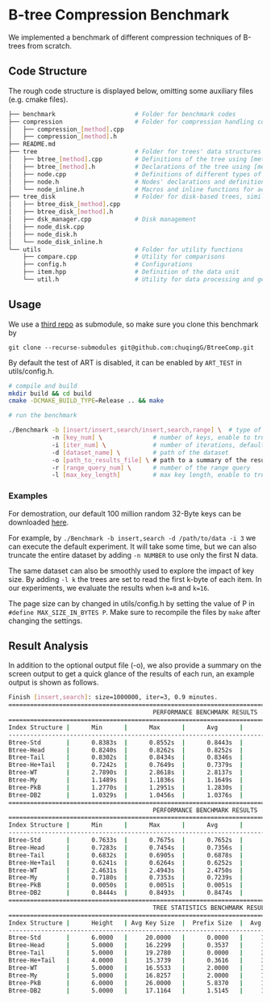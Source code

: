 # B-tree Compression Benchmark

We implemented a benchmark of different compression techniques of B-trees from scratch.

## Code Structure

The rough code structure is displayed below, omitting some auxiliary files (e.g. cmake files).
```bash
├── benchmark                      # Folder for benchmark codes
├── compression                    # Folder for compression handling codes
│   ├── compression_[method].cpp   
│   ├── compression_[method].h
├── README.md
├── tree                           # Folder for trees' data structures 
│   ├── btree_[method].cpp         # Definitions of the tree using [method]
│   ├── btree_[method].h           # Declarations of the tree using [method]
│   ├── node.cpp                   # Definitions of different types of nodes
│   ├── node.h                     # Nodes' declarations and definitions of headers
│   └── node_inline.h              # Macros and inline functions for accessing and updating metadata 
├── tree_disk                      # Folder for disk-based trees, similar as tree
│   ├── btree_disk_[method].cpp
│   ├── btree_disk_[method].h
│   ├── dsk_manager.cpp            # Disk management
│   ├── node_disk.cpp
│   ├── node_disk.h
│   └── node_disk_inline.h              
└── utils                          # Folder for utility functions
    ├── compare.cpp                # Utility for comparisons
    ├── config.h                   # Configurations
    ├── item.hpp                   # Definition of the data unit
    └── util.h                     # Utility for data processing and generate summary      
```

## Usage
We use a [third repo](https://github.com/chuqingG/adaptive-radix-tree/) as submodule, so make sure you clone this benchmark by
```
git clone --recurse-submodules git@github.com:chuqingG/BtreeComp.git
```
By default the test of ART is disabled, it can be enabled by `ART_TEST` in utils/config.h. 
```bash
# compile and build
mkdir build && cd build 
cmake -DCMAKE_BUILD_TYPE=Release .. && make 

# run the benchmark

./Benchmark -b [insert/insert,search/insert,search,range] \  # type of benchmark
            -n [key_num] \              # number of keys, enable to truncate the dataset 
            -i [iter_num] \             # number of iterations, default = 5
            -d [dataset_name] \         # path of the dataset 
            -o [path_to_results_file] \ # path to a summary of the results (optional)
            -r [range_query_num] \      # number of the range query
            -l [max_key_length]         # max key length, enable to truncate each key
```

### Examples
For demostration, our default 100 million random 32-Byte keys can be downloaded [here](https://drive.google.com/file/d/17JowQ_ZYsB9ZJ4MJcuaDKyxKE8k04yKP/view?usp=drive_link). 

For example, by `./Benchmark -b insert,search -d /path/to/data -i 3` we can execute the default experiment. It will take some time, but we can also truncate the entire dataset by adding `-n NUMBER` to use only the first N data. 

The same dataset can also be smoothly used to explore the impact of key size. By adding `-l k` the trees are set to read the first k-byte of each item. In our experiments, we evaluate the results when `k=8` and `k=16`.

The page size can by changed in utils/config.h by setting the value of P in `#define MAX_SIZE_IN_BYTES P`. Make sure to recompile the files by `make` after changing the settings.

## Result Analysis

In addition to the optional output file (-o), we also provide a summary on the screen output to get a quick glance of the results of each run, an example output is shown as follows.

```bash
Finish [insert,search]: size=1000000, iter=3, 0.9 minutes.
=================================================================================================================
                                        PERFORMANCE BENCHMARK RESULTS - insert
=================================================================================================================
Index Structure |      Min      |      Max      |      Avg      |      Med      | M Ops/s (Avg) | M Ops/s (Med)|
-----------------------------------------------------------------------------------------------------------------
Btree-Std       |      0.8383s  |      0.8552s  |      0.8443s  |      0.8394s  |      1.1845   |      1.1845  |
Btree-Head      |      0.8240s  |      0.8262s  |      0.8252s  |      0.8253s  |      1.2119   |      1.2119  |
Btree-Tail      |      0.8302s  |      0.8434s  |      0.8346s  |      0.8303s  |      1.1982   |      1.1982  |
Btree-He+Tail   |      0.7242s  |      0.7649s  |      0.7379s  |      0.7247s  |      1.3551   |      1.3551  |
Btree-WT        |      2.7890s  |      2.8618s  |      2.8137s  |      2.7902s  |      0.3554   |      0.3554  |
Btree-My        |      1.1489s  |      1.1836s  |      1.1649s  |      1.1623s  |      0.8584   |      0.8584  |
Btree-PkB       |      1.2770s  |      1.2951s  |      1.2830s  |      1.2771s  |      0.7794   |      0.7794  |
Btree-DB2       |      1.0329s  |      1.0456s  |      1.0376s  |      1.0341s  |      0.9638   |      0.9638  |
=================================================================================================================
                                        PERFORMANCE BENCHMARK RESULTS - search
=================================================================================================================
Index Structure |      Min      |      Max      |      Avg      |      Med      | M Ops/s (Avg) | M Ops/s (Med)|
-----------------------------------------------------------------------------------------------------------------
Btree-Std       |      0.7633s  |      0.7675s  |      0.7652s  |      0.7647s  |      1.3069   |      1.3069  |
Btree-Head      |      0.7283s  |      0.7454s  |      0.7356s  |      0.7330s  |      1.3595   |      1.3595  |
Btree-Tail      |      0.6832s  |      0.6905s  |      0.6878s  |      0.6897s  |      1.4539   |      1.4539  |
Btree-He+Tail   |      0.6241s  |      0.6264s  |      0.6252s  |      0.6251s  |      1.5994   |      1.5994  |
Btree-WT        |      2.4631s  |      2.4943s  |      2.4750s  |      2.4677s  |      0.4040   |      0.4040  |
Btree-My        |      0.7180s  |      0.7353s  |      0.7239s  |      0.7183s  |      1.3815   |      1.3815  |
Btree-PkB       |      0.0050s  |      0.0051s  |      0.0051s  |      0.0051s  |    197.2763   |    197.2763  |
Btree-DB2       |      0.8444s  |      0.8493s  |      0.8474s  |      0.8485s  |      1.1801   |      1.1801  |
=================================================================================================================
                                        TREE STATISTICS BENCHMARK RESULTS
=================================================================================================================
Index Structure |      Height   | Avg Key Size  |  Prefix Size  |  Avg Fanout   | Total Nodes   | Non-leaf #   |
-----------------------------------------------------------------------------------------------------------------
Btree-Std       |      6.0000   |     20.0000   |      0.0000   |     14.9937   |  76379.0000   |   5094.0000  |
Btree-Head      |      5.0000   |     16.2299   |      0.3537   |     16.6031   |  61283.0000   |   3691.0000  |
Btree-Tail      |      5.0000   |     19.2780   |      0.0000   |     30.9104   |  74897.0000   |   2423.0000  |
Btree-He+Tail   |      4.0000   |     15.3739   |      0.3616   |     32.7147   |  59509.0000   |   1819.0000  |
Btree-WT        |      5.0000   |     16.5533   |      2.0000   |     31.2422   |  65922.0000   |   2110.0000  |
Btree-My        |      5.0000   |     16.8257   |      2.0000   |     15.3043   |  67600.0000   |   4417.0000  |
Btree-PkB       |      6.0000   |     26.0000   |      5.8370   |     12.0491   |  96695.0000   |   8025.0000  |
Btree-DB2       |      5.0000   |     17.1164   |      1.5145   |     18.2874   |  57259.0000   |   3131.0000  |
```